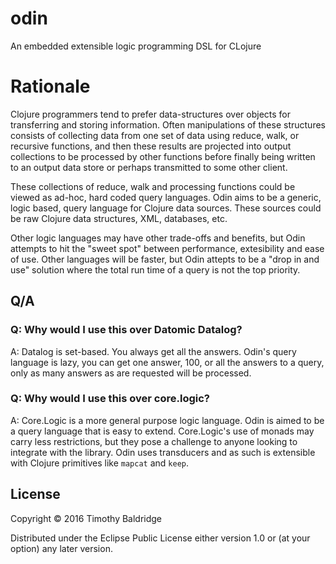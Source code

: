 # odin

An embedded extensible logic programming DSL for CLojure


# Rationale 

Clojure programmers tend to prefer data-structures over objects for transferring and storing information. Often
manipulations of these structures consists of collecting data from one set of data using reduce, walk, or recursive functions,
and then these results are projected into output collections to be processed by other functions before finally being written
to an output data store or perhaps transmitted to some other client. 

These collections of reduce, walk and processing functions could be viewed as ad-hoc, hard coded query languages. Odin aims to
be a generic, logic based, query language for Clojure data sources. These sources could be raw Clojure data structures, XML,
databases, etc. 

Other logic languages may have other trade-offs and benefits, but Odin attempts to hit the "sweet spot" between performance,
 extesibility and ease of use. Other languages will be faster, but Odin attepts to be a "drop in and use" solution where
  the total run time of a query is not the top priority. 
  
  
## Q/A

### Q: Why would I use this over Datomic Datalog?
A: Datalog is set-based. You always get all the answers. Odin's query language is lazy, you can get one answer, 100, or 
all the answers to a query, only as many answers as are requested will be processed. 

### Q: Why would I use this over core.logic?
A: Core.Logic is a more general purpose logic language. Odin is aimed to be a query language that is easy to extend. Core.Logic's
use of monads may carry less restrictions, but they pose a challenge to anyone looking to integrate with the library. Odin uses
transducers and as such is extensible with Clojure primitives like `mapcat` and `keep`.



## License

Copyright © 2016 Timothy Baldridge

Distributed under the Eclipse Public License either version 1.0 or (at
your option) any later version.
